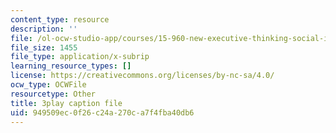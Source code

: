 ```yaml
---
content_type: resource
description: ''
file: /ol-ocw-studio-app/courses/15-960-new-executive-thinking-social-impact-technology-projects-fall-2017-spring-2018/949509ec0f26c24a270ca7f4fba40db6_sv6oW4AEVOY.srt
file_size: 1455
file_type: application/x-subrip
learning_resource_types: []
license: https://creativecommons.org/licenses/by-nc-sa/4.0/
ocw_type: OCWFile
resourcetype: Other
title: 3play caption file
uid: 949509ec-0f26-c24a-270c-a7f4fba40db6
---
```

